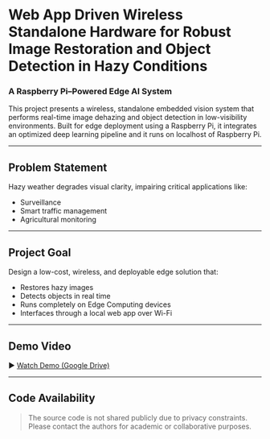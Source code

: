 # Web App Driven Wireless Standalone Hardware for Robust Image Restoration and Object Detection in Hazy Conditions

### A Raspberry Pi–Powered Edge AI System

This project presents a wireless, standalone embedded vision system that performs real-time image dehazing and object detection in low-visibility environments. Built for edge deployment using a Raspberry Pi, it integrates an optimized deep learning pipeline and it runs on localhost of Raspberry Pi.

---

## Problem Statement

Hazy weather degrades visual clarity, impairing critical applications like:

- Surveillance  
- Smart traffic management  
- Agricultural monitoring

---

## Project Goal

Design a low-cost, wireless, and deployable edge solution that:

- Restores hazy images  
- Detects objects in real time  
- Runs completely on Edge Computing devices  
- Interfaces through a local web app over Wi-Fi

---

##  Demo Video

▶️ [Watch Demo (Google Drive)](https://drive.google.com/)

---

##  Code Availability

> The source code is not shared publicly due to privacy constraints.  
> Please contact the authors for academic or collaborative purposes.
